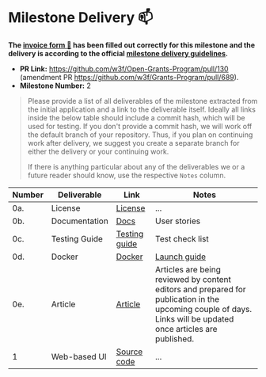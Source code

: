 # Milestone Delivery :mailbox:

**The [invoice form :pencil:](https://forms.gle/8Wx7nxtq8fKrsuEz8) has been filled out correctly for this milestone and the delivery is according to the official [milestone delivery guidelines](https://github.com/w3f/General-Grants-Program/blob/master/grants/milestone-deliverables-guidelines.md).**  

* **PR Link:** https://github.com/w3f/Open-Grants-Program/pull/130 (amendment PR https://github.com/w3f/Grants-Program/pull/689). 
* **Milestone Number:** 2

> Please provide a list of all deliverables of the milestone extracted from the initial application and a link to the deliverable itself. Ideally all links inside the below table should include a commit hash, which will be used for testing. If you don't provide a commit hash, we will work off the default branch of your repository. Thus, if you plan on continuing work after delivery, we suggest you create a separate branch for either the delivery or your continuing work. 
> 
> If there is anything particular about any of the deliverables we or a future reader should know, use the respective `Notes` column.

| Number | Deliverable | Link | Notes |
| ------------- | ------------- | ------------- |------------- |
| 0a. | License |[License](https://github.com/vedai-org/polkadot-grant-delivery/blob/master/LICENSE)| ...| 
| 0b.  | Documentation |[Docs](https://github.com/vedai-org/polkadot-grant-delivery/blob/master/docs/user-stories.md)| User stories| 
| 0c.  | Testing Guide |[Testing guide](https://github.com/vedai-org/polkadot-grant-delivery/blob/master/docs/testing-guide.md)| Test check list|
| 0d. | Docker | [Docker](https://github.com/vedai-org/polkadot-grant-delivery/blob/master/docker-compose.yml)| [Launch guide](https://github.com/vedai-org/polkadot-grant-delivery#launching)|
| 0e. | Article | [Article](TODO)| Articles are being reviewed by content editors and prepared for publication in the upcoming couple of days. Links will be updated once articles are published. |
| 1 | Web-based UI | [Source code](https://github.com/vedai-org/polkadot-grant-delivery/tree/master/src) | ...| 
